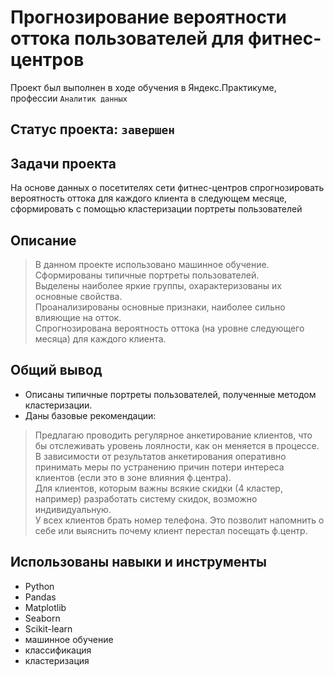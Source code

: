 # Прогнозирование вероятности оттока пользователей для фитнес-центров
Проект был выполнен в ходе обучения в Яндекс.Практикуме, профессии `Аналитик данных`
## Статус проекта: `завершен`
##  Задачи проекта
На основе данных о посетителях сети фитнес-центров спрогнозировать вероятность оттока для каждого клиента в следующем месяце, сформировать с помощью кластеризации портреты пользователей 
## Описание 
> В данном проекте использовано машинное обучение.        
> Cформированы типичные портреты пользователей.    
> Выделены наиболее яркие группы, охарактеризованы их основные свойства.   
> Проанализированы основные признаки, наиболее сильно влияющие на отток.   
> Спрогнозирована вероятность оттока (на уровне следующего месяца) для каждого клиента.
## Общий вывод
*  Описаны типичные портреты пользователей, полученные методом кластеризации.
*  Даны базовые рекомендации:   
> Предлагаю проводить регулярное анкетирование клиентов, что бы отслеживать уровень лоялности, как он меняется в процессе. В зависимости от результатов анкетирования оперативно принимать меры по устранению причин потери интереса клиентов (если это в зоне влияния ф.центра).   
> Для клиентов, которым важны всякие скидки (4 кластер, например) разработать систему скидок, возможно индивидуальную.  
> У всех клиентов брать номер телефона. Это позволит напомнить о себе или выяснить почему клиент перестал посещать ф.центр.   

##  Использованы навыки и инструменты
* Python
* Pandas
* Matplotlib
* Seaborn
* Scikit-learn
* машинное обучение
* классификация
* кластеризация

